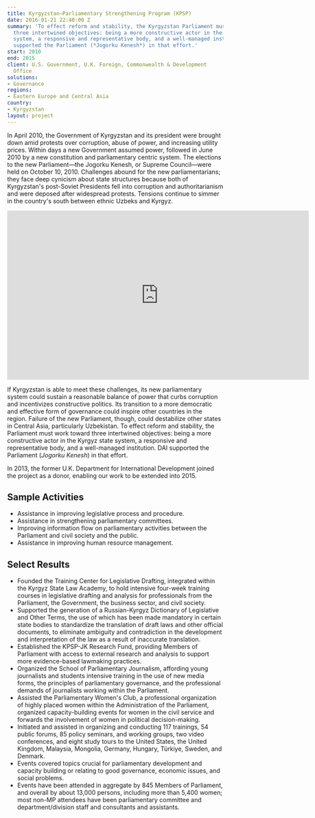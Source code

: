 ```yaml
---
title: Kyrgyzstan—Parliamentary Strengthening Program (KPSP)
date: 2016-01-21 22:40:00 Z
summary: 'To effect reform and stability, the Kyrgyzstan Parliament must work toward
  three intertwined objectives: being a more constructive actor in the Kyrgyz state
  system, a responsive and representative body, and a well-managed institution. DAI
  supported the Parliament (*Jogorku Kenesh*) in that effort.'
start: 2010
end: 2015
client: U.S. Government, U.K. Foreign, Commonwealth & Development
  Office
solutions:
- Governance
regions:
- Eastern Europe and Central Asia
country:
- Kyrgyzstan
layout: project
---
```


In April 2010, the Government of Kyrgyzstan and its president were brought down amid protests over corruption, abuse of power, and increasing utility prices. Within days a new Government assumed power, followed in June 2010 by a new constitution and parliamentary centric system. The elections to the new Parliament—the Jogorku Kenesh, or Supreme Council—were held on October 10, 2010. Challenges abound for the new parliamentarians; they face deep cynicism about state structures because both of Kyrgyzstan's post-Soviet Presidents fell into corruption and authoritarianism and were deposed after widespread protests. Tensions continue to simmer in the country's south between ethnic Uzbeks and Kyrgyz.

<iframe allowfullscreen="" frameborder="0" height="394" mozallowfullscreen="" msallowfullscreen="" oallowfullscreen="" src="https://www.flickr.com/photos/daiglobal/7211078632/in/set-72157629759603010/player/" webkitallowfullscreen="" width="703"></iframe>

If Kyrgyzstan is able to meet these challenges, its new parliamentary system could sustain a reasonable balance of power that curbs corruption and incentivizes constructive politics. Its transition to a more democratic and effective form of governance could inspire other countries in the region. Failure of the new Parliament, though, could destabilize other states in Central Asia, particularly Uzbekistan. To effect reform and stability, the Parliament must work toward three intertwined objectives: being a more constructive actor in the Kyrgyz state system, a responsive and representative body, and a well-managed institution. DAI supported the Parliament (*Jogorku Kenesh*) in that effort.

In 2013, the former U.K. Department for International Development joined the project as a donor, enabling our work to be extended into 2015.

## Sample Activities

* Assistance in improving legislative process and procedure.
* Assistance in strengthening parliamentary committees.
* Improving information flow on parliamentary activities between the Parliament and civil society and the public.
* Assistance in improving human resource management.

## Select Results

* Founded the Training Center for Legislative Drafting, integrated within the Kyrgyz State Law Academy, to hold intensive four-week training courses in legislative drafting and analysis for professionals from the Parliament, the Government, the business sector, and civil society.
* Supported the generation of a Russian-Kyrgyz Dictionary of Legislative and Other Terms, the use of which has been made mandatory in certain state bodies to standardize the translation of draft laws and other official documents, to eliminate ambiguity and contradiction in the development and interpretation of the law as a result of inaccurate translation.
* Established the KPSP-JK Research Fund, providing Members of Parliament with access to external research and analysis to support more evidence-based lawmaking practices.
* Organized the School of Parliamentary Journalism, affording young journalists and students intensive training in the use of new media forms, the principles of parliamentary governance, and the professional demands of journalists working within the Parliament.
* Assisted the Parliamentary Women's Club, a professional organization of highly placed women within the Administration of the Parliament, organized capacity-building events for women in the civil service and forwards the involvement of women in political decision-making.
* Initiated and assisted in organizing and conducting 117 trainings, 54 public forums, 85 policy seminars, and working groups, two video conferences, and eight study tours to the United States, the United Kingdom, Malaysia, Mongolia, Germany, Hungary, Türkiye, Sweden, and Denmark.
* Events covered topics crucial for parliamentary development and capacity building or relating to good governance, economic issues, and social problems.
* Events have been attended in aggregate by 845 Members of Parliament, and overall by about 13,000 persons, including more than 5,400 women; most non-MP attendees have been parliamentary committee and department/division staff and consultants and assistants.
